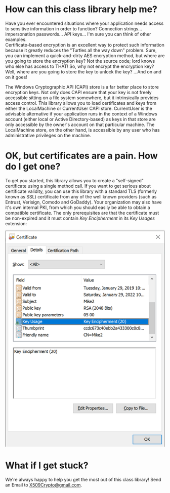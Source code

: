 # How can this class library help me?

Have you ever encountered situations where your application needs access to sensitive information in order to function? Connection strings... impersonation passwords... API keys... I'm sure you can think of other examples.  
Certificate-based encryption is an excellent way to protect such information because it greatly reduces the "Turtles all the way down" problem.  Sure, you can implement a quick-and-dirty AES encryption method, but where are you going to store the encryption key?  Not the source code; lord knows who else has access to THAT!  So, why not encrypt the encryption key?  Well, where are you going to store the key to unlock the key?  ...And on and on it goes!

The Windows Cryptographic API (CAPI) store is a far better place to store encryption keys.  Not only does CAPI ensure that your key is not freely accessible sitting on a file system somewhere, but it intrinsically provides access control.  This library allows you to load certificates and keys from either the LocalMachine or CurrentUser CAPI store.  CurrentUser is the advisable alternative if your application runs in the context of a Windows account (either local or Active Directory-based) as keys in that store are only accessible by the owner's account on that particular machine.  The LocalMachine store, on the other hand, is accessible by any user who has administrative privileges on the machine.

# OK, but certificates are a pain.  How do I get one?

To get you started, this library allows you to create a "self-signed" certificate using a single method call.  If you want to get serious about certificate validity, you can use this library with a standard TLS (formerly known as SSL) certificate from any of the well known providers (such as Entrust, Verisign, Comodo and GoDaddy).  Your organization may also have it's own internal PKI, from which you should easily be able to obtain a compatible certificate.  The only prerequisites are that the certificate must be non-expired and it must contain *Key Encipherment* in its _Key Usages_ extension:

![intro_1](../images/intro_1.png "Key Encipherment Certificate")

# What if I get stuck?

We're always happy to help you get the most out of this class library! Send an Email to [X509Crypto@gmail.com](mailto:x509crypto@gmail.com).
